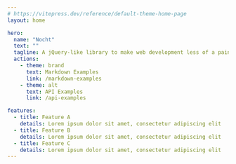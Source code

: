 ```yaml
---
# https://vitepress.dev/reference/default-theme-home-page
layout: home

hero:
  name: "Nocht"
  text: ""
  tagline: A jQuery-like library to make web development less of a pain
  actions:
    - theme: brand
      text: Markdown Examples
      link: /markdown-examples
    - theme: alt
      text: API Examples
      link: /api-examples

features:
  - title: Feature A
    details: Lorem ipsum dolor sit amet, consectetur adipiscing elit
  - title: Feature B
    details: Lorem ipsum dolor sit amet, consectetur adipiscing elit
  - title: Feature C
    details: Lorem ipsum dolor sit amet, consectetur adipiscing elit
---
```


